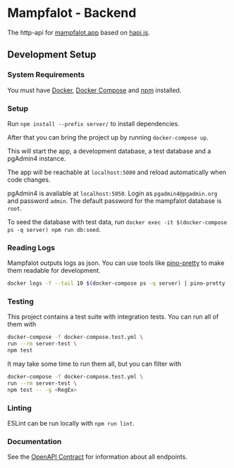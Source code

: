 # Mampfalot - Backend

The http-api for [mampfalot.app](https://mampfalot.app) based on [hapi.js](https://hapi.dev).

## Development Setup

### System Requirements

You must have [Docker](https://www.docker.com/), [Docker Compose](https://docs.docker.com/compose/install/) and [npm](https://nodejs.org//) installed.

### Setup

Run  `npm install --prefix server/` to install dependencies.

After that you can bring the project up by running `docker-compose up`.

This will start the app, a development database, a test database and a pgAdmin4 instance.

The app will be reachable at `localhost:5000` and reload automatically when code changes.

pgAdmin4 is available at `localhost:5050`. Login as `pgadmin4@pgadmin.org` and password `admin`. The default password for the mampfalot database is `root`.

To seed the database with test data, run `docker exec -it $(docker-compose ps -q server) npm run db:seed`.

### Reading Logs

Mampfalot outputs logs as json. You can use tools like [pino-pretty](https://www.npmjs.com/package/pino-pretty) to make them readable for development.

```bash
docker logs -f --tail 10 $(docker-compose ps -q server) | pino-pretty
```

### Testing

This project contains a test suite with integration tests. You can run all of them with

```bash
docker-compose -f docker-compose.test.yml \
run --rm server-test \
npm test
```

It may take some time to run them all, but you can filter with

```bash
docker-compose -f docker-compose.test.yml \
run --rm server-test \
npm test -- -g <RegEx>
```

### Linting

ESLint can be run locally with ```npm run lint```.

### Documentation

See the [OpenAPI Contract](docs/mampfalot.oas3.yaml) for information about all endpoints.
